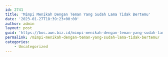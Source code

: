 ```yaml
---
id: 2741
title: 'Mimpi Menikah Dengan Teman Yang Sudah Lama Tidak Bertemu'
date: '2023-01-27T18:39:23+00:00'
author: admin
layout: post
guid: 'https://bos.awn.biz.id/mimpi-menikah-dengan-teman-yang-sudah-lama-tidak-bertemu/'
permalink: /mimpi-menikah-dengan-teman-yang-sudah-lama-tidak-bertemu/
categories:
    - Uncategorized
---
```


